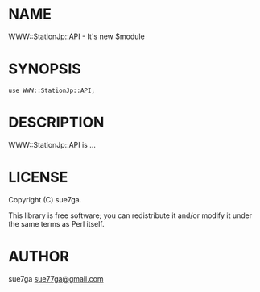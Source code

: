 # NAME

WWW::StationJp::API - It's new $module

# SYNOPSIS

    use WWW::StationJp::API;

# DESCRIPTION

WWW::StationJp::API is ...

# LICENSE

Copyright (C) sue7ga.

This library is free software; you can redistribute it and/or modify
it under the same terms as Perl itself.

# AUTHOR

sue7ga <sue77ga@gmail.com>
